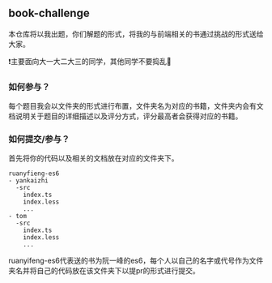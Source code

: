 ## book-challenge
本仓库将以我出题，你们解题的形式，将我的与前端相关的书通过挑战的形式送给大家。

❗️主要面向大一大二大三的同学，其他同学不要捣乱👀
### 如何参与？
每个题目我会以文件夹的形式进行布置，文件夹名为对应的书籍，文件夹内会有文档说明关于题目的详细描述以及评分方式，评分最高者会获得对应的书籍。

### 如何提交/参与？
首先将你的代码以及相关的文档放在对应的文件夹下。
```
ruanyfieng-es6
- yankaizhi
  -src
    index.ts
    index.less
    ...
- tom
  -src
    index.ts
    index.less
    ...

```

ruanyifeng-es6代表送的书为阮一峰的es6，每个人以自己的名字或代号作为文件夹名并将自己的代码放在该文件夹下以提pr的形式进行提交。